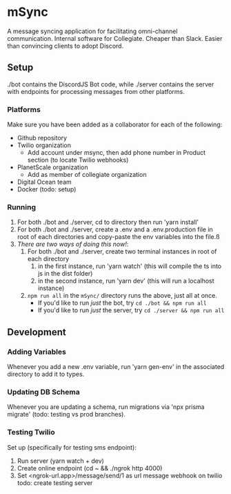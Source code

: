 # mSync
A message syncing application for facilitating omni-channel communication. Internal software for Collegiate. Cheaper than Slack. Easier than convincing clients to adopt Discord.

## Setup
./bot contains the DiscordJS Bot code, while ./server contains the server with endpoints for processing messages from other platforms.

### Platforms
Make sure you have been added as a collaborator for each of the following:
- Github repository
- Twilio organization
    - Add account under msync, then add phone number in Product section (to locate Twilio webhooks)
- PlanetScale organization
    - Add as member of collegiate organization
- Digital Ocean team
- Docker (todo: setup)

### Running
1. For both ./bot and ./server, cd to directory then run 'yarn install'
2. For both ./bot and ./server, create a .env and a .env.production file in root of each directories and copy-paste the env variables into the file.ß
3. *There are two ways of doing this now!*:
   1. For both ./bot and ./server, create two terminal instances in root of each directory
      1. in the first instance, run 'yarn watch' (this will compile the ts into js in the dist folder)
      2. in the second instance, run 'yarn dev' (this will run a localhost instance)
   2. `npm run all` in the `mSync/` directory runs the above, just all at once.
      - If you'd like to run *just* the bot, try `cd ./bot && npm run all`
      - If you'd like to run *just* the server, try `cd ./server && npm run all`

## Development

### Adding Variables
Whenever you add a new .env variable, run 'yarn gen-env' in the associated directory to add it to types.

### Updating DB Schema
Whenever you are updating a schema, run migrations via 'npx prisma migrate' (todo: testing vs prod branches).

### Testing Twilio
Set up (specifically for testing sms endpoint):
1. Run server (yarn watch + dev)
2. Create online endpoint (cd ~ && ./ngrok http 4000)
3. Set <ngrok-url.app>/message/send/1 as url message webhook on twilio
todo: create testing server
